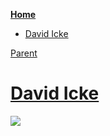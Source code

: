 <!-- START doctoc generated TOC please keep comment here to allow auto update -->
<!-- DON'T EDIT THIS SECTION, INSTEAD RE-RUN doctoc TO UPDATE -->
**[Home](#pages/blog/cv19/index)**

- [David Icke](#david-icke)

<!-- END doctoc generated TOC please keep comment here to allow auto update -->

[Parent](#pages/blog/cv19/people/index)

# [David Icke](https://en.wikipedia.org/wiki/David_Icke)

<img src="https://upload.wikimedia.org/wikipedia/commons/7/7c/David_Icke%2C_7_June_2013_%281%29%2C_cropped.jpg"/>
